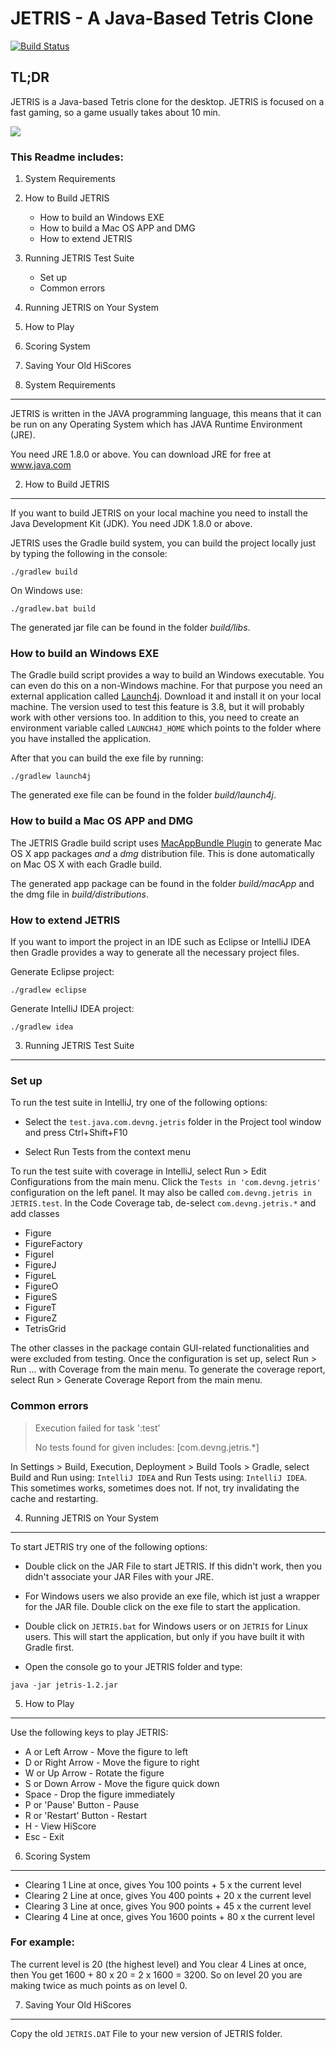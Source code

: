 # JETRIS - A Java-Based Tetris Clone

[![Build Status](https://travis-ci.org/devng/jetris.svg?branch=master)](https://travis-ci.org/devng/jetris)

## TL;DR

JETRIS is a Java-based Tetris clone for the desktop. JETRIS is focused on a fast gaming, so a game usually takes about 10 min.

![](screenshot.png?raw=true)

### This Readme includes:

1. System Requirements
2. How to Build JETRIS
   * How to build an Windows EXE
   * How to build a Mac OS APP and DMG
   * How to extend JETRIS
3. Running JETRIS Test Suite
   * Set up
   * Common errors
4. Running JETRIS on Your System
5. How to Play
6. Scoring System
7. Saving Your Old HiScores


1. System Requirements
----------------------

JETRIS is written in the JAVA programming language, this means that it can be run on any Operating System which has JAVA Runtime Environment (JRE).

You need JRE 1.8.0 or above. You can download JRE for free at www.java.com

2. How to Build JETRIS
----------------------
If you want to build JETRIS on your local machine you need to install the Java Development Kit (JDK). You need JDK 1.8.0 or above.

JETRIS uses the Gradle build system, you can build the project locally just by typing the following in the console:

```
./gradlew build
```

On Windows use:
```
./gradlew.bat build
```

The generated jar file can be found in the folder _build/libs_.

### How to build an Windows EXE
The Gradle build script provides a way to build an Windows executable. You can even do this on a non-Windows machine. For that purpose you need an external application called
[Launch4j](http://launch4j.sourceforge.net/). Download it and install it on your local machine. The version used to test this feature is 3.8, but it will probably work with
other versions too. In addition to this, you need to create an environment variable called `LAUNCH4J_HOME` which points to the folder where you have installed the application.

After that you can build the exe file by running:
```
./gradlew launch4j
```

The generated exe file can be found in the folder _build/launch4j_.

### How to build a Mac OS APP and DMG
The JETRIS Gradle build script uses [MacAppBundle Plugin](https://github.com/crotwell/gradle-macappbundle) to generate Mac OS X app packages _and_ a _dmg_ distribution file.
This is done automatically on Mac OS X with each Gradle build.

The generated app package can be found in the folder _build/macApp_ and the dmg file in _build/distributions_.

### How to extend JETRIS
If you want to import the project in an IDE such as Eclipse or IntelliJ IDEA then Gradle provides a way to generate all the necessary project files.

Generate Eclipse project:
```
./gradlew eclipse
```

Generate IntelliJ IDEA project:
```
./gradlew idea
```

3. Running JETRIS Test Suite
--------------------------------

### Set up

To run the test suite in IntelliJ, try one of the following options:

* Select the `test.java.com.devng.jetris` folder in the Project tool window and press Ctrl+Shift+F10

* Select Run Tests from the context menu

To run the test suite with coverage in IntelliJ, select Run > Edit Configurations from the main menu.
Click the `Tests in 'com.devng.jetris'` configuration on the left panel. It may also be called 
`com.devng.jetris in JETRIS.test`. In the Code Coverage tab, de-select `com.devng.jetris.*` and add classes
* Figure
* FigureFactory
* FigureI
* FigureJ
* FigureL
* FigureO
* FigureS
* FigureT
* FigureZ
* TetrisGrid

The other classes in the package contain GUI-related functionalities and were excluded from testing.
Once the configuration is set up, select Run > Run ... with Coverage from the main menu. To generate the
coverage report, select Run > Generate Coverage Report from the main menu.

### Common errors
> Execution failed for task ':test'
> 
> No tests found for given includes: [com.devng.jetris.*]

In Settings > Build, Execution, Deployment > Build Tools > Gradle, select Build and Run using: `IntelliJ IDEA` and 
Run Tests using: `IntelliJ IDEA`. This sometimes works, sometimes does not. If not, try invalidating the cache
and restarting.

4. Running JETRIS on Your System
--------------------------------

To start JETRIS try one of the following options: 

* Double click on the JAR File to start JETRIS. If this didn't work, then you didn't associate your JAR Files with your JRE.

* For Windows users we also provide an exe file, which ist just a wrapper for the JAR file. Double click on the exe file to start the application.

* Double click on `JETRIS.bat` for Windows users or on `JETRIS` for Linux users. This will start the application, but only if you have built it with Gradle first.

* Open the console go to your JETRIS folder and type: 
```
java -jar jetris-1.2.jar
```

5. How to Play
--------------

Use the following keys to play JETRIS:

* A or Left Arrow - Move the figure to left
* D or Right Arrow - Move the figure to right
* W or Up Arrow - Rotate the figure
* S or Down Arrow - Move the figure quick down
* Space - Drop the figure immediately
* P or 'Pause' Button - Pause
* R or 'Restart' Button - Restart
* H - View HiScore
* Esc - Exit

6. Scoring System
-----------------

* Clearing 1 Line at once, gives You 100 points + 5 x the current level
* Clearing 2 Line at once, gives You 400 points + 20 x the current level
* Clearing 3 Line at once, gives You 900 points + 45 x the current level
* Clearing 4 Line at once, gives You 1600 points + 80 x the current level

### For example: 

The current level is 20 (the highest level) and You clear 4 Lines at once, then You get 1600 + 80 x 20 = 2 x 1600 = 3200. So on level 20 you are making twice as much points as on level 0.

7. Saving Your Old HiScores
---------------------------

Copy the old `JETRIS.DAT` File to your new version of JETRIS folder.
